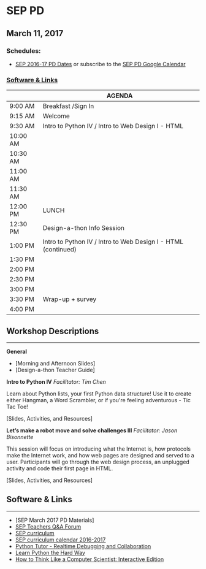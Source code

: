 # SEP PD
## March 11, 2017

### Schedules:
* [SEP 2016-17 PD Dates](https://drive.google.com/open?id=1scIhCYFxiCcKbgI1CG4HbLP8kZ7sSzzJVxxi3erTzkc) or subscribe to the [SEP PD Google Calendar](https://calendar.google.com/calendar/embed?src=strongschools.nyc_p8ub77g79n2k4f4ufi238pjh6k%40group.calendar.google.com&ctz=America/New_York) 

### [Software & Links](#links)

|| AGENDA
| ------| ------------- |
9:00 AM |Breakfast /Sign In
9:15 AM |Welcome
9:30 AM |Intro to Python IV / Intro to Web Design I - HTML
10:00 AM |
10:30 AM |
11:00 AM |
11:30 AM | 
12:00 PM |LUNCH
12:30 PM |Design-a-thon Info Session
1:00 PM |Intro to Python IV / Intro to Web Design I - HTML (continued)
1:30 PM |
2:00 PM |
2:30 PM |
3:00 PM |
3:30 PM |Wrap-up + survey
4:00 PM |

## Workshop Descriptions
***
**General**

* [Morning and Afternoon Slides]
* [Design-a-thon Teacher Guide]

**Intro to Python IV**
*Facilitator: Tim Chen*

Learn about Python lists, your first Python data structure!  Use it to create either Hangman, a Word Scrambler, or if you're feeling adventurous - Tic Tac Toe!

[Slides, Activities, and Resources]

**Let’s make a robot move and solve challenges III**
*Facilitator: Jason Bisonnette*

This session will focus on introducing what the Internet is, how protocols make the Internet work, and how web pages are designed and served to a user. Participants will go through the web design process, an unplugged activity and code their first page in HTML. 

[Slides, Activities, and Resources]

## <a name="links">Software & Links</a>
***
* [SEP March 2017 PD Materials]
* [SEP Teachers Q&A Forum](http://tinyurl.com/septeachers)
* [SEP curriculum](https://drive.google.com/open?id=0B8D2ft9M8qQCamQwZGpJMEU2TEk)
* [SEP curriculum calendar 2016-2017](https://docs.google.com/a/strongschools.nyc/document/d/10a8UPH6-v-aoAXGVo1c68VapsTHkJXgzROd6vStX6ZU/edit?usp=sharing)
* [Python Tutor - Realtime Debugging and Collaboration](http://pythontutor.com/)
* [Learn Python the Hard Way](https://learnpythonthehardway.org/book/)
* [How to Think Like a Computer Scientist: Interactive Edition](http://interactivepython.org/courselib/static/thinkcspy/index.html)

